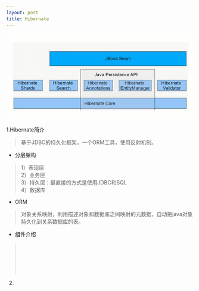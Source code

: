 ```yaml
---
layout: post
title: Hibernate
---
```


![](https://raw.githubusercontent.com/nanhuirong/nanhuirong.github.io/master/_posts/hibernate/Hibernate产品介绍.png)

1.Hibernate简介
>基于JDBC的持久化框架，一个ORM工具，使用反射机制。<br>

+ 分层架构<br>
>1）表现层<br>
>2）业务层<br>
>3）持久层：最直接的方式是使用JDBC和SQL<br>
>4）数据库<br>
+ ORM<br>
>对象关系映射，利用描述对象和数据库之间映射的元数据，自动把java对象持久化到关系数据库的表。<br>
+ 组件介绍<br>
><br>
><br>
><br>
><br>
><br>


2.